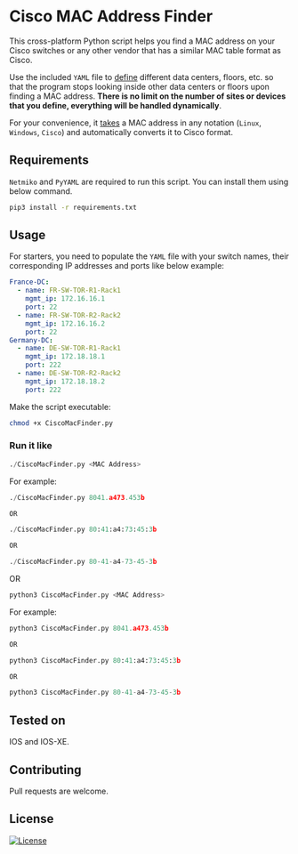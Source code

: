 # Cisco MAC Address Finder

This cross-platform Python script helps you find a MAC address on your Cisco switches or any other vendor that has a similar MAC table format as Cisco.

Use the included ```YAML``` file to [define](#usage) different data centers, floors, etc. so that the program stops looking inside other data centers or floors upon finding a MAC address. **There is no limit on the number of sites or devices that you define, everything will be handled dynamically**.

For your convenience, it [takes](#run-it-like) a MAC address in any notation (```Linux```, ```Windows```, ```Cisco```) and automatically converts it to Cisco format.

## Requirements

```Netmiko``` and ```PyYAML``` are required to run this script. You can install them using below command.

```bash
pip3 install -r requirements.txt
```

## Usage

For starters, you need to populate the ```YAML``` file with your switch names, their corresponding IP addresses and ports like below example:

```yaml
France-DC:
  - name: FR-SW-TOR-R1-Rack1
    mgmt_ip: 172.16.16.1
    port: 22
  - name: FR-SW-TOR-R2-Rack2
    mgmt_ip: 172.16.16.2
    port: 22
Germany-DC:
  - name: DE-SW-TOR-R1-Rack1
    mgmt_ip: 172.18.18.1
    port: 222
  - name: DE-SW-TOR-R2-Rack2
    mgmt_ip: 172.18.18.2
    port: 222

```

Make the script executable:

```bash
chmod +x CiscoMacFinder.py
```

### Run it like

```python
./CiscoMacFinder.py <MAC Address>
```

For example:

```python
./CiscoMacFinder.py 8041.a473.453b

OR

./CiscoMacFinder.py 80:41:a4:73:45:3b

OR

./CiscoMacFinder.py 80-41-a4-73-45-3b
```

OR

```python
python3 CiscoMacFinder.py <MAC Address>
```

For example:

```python
python3 CiscoMacFinder.py 8041.a473.453b

OR

python3 CiscoMacFinder.py 80:41:a4:73:45:3b

OR

python3 CiscoMacFinder.py 80-41-a4-73-45-3b

```

## Tested on

IOS and IOS-XE.

## Contributing

Pull requests are welcome.

## License

[![License](https://img.shields.io/badge/License-BSD%203--Clause-blue.svg)](https://opensource.org/licenses/BSD-3-Clause)

